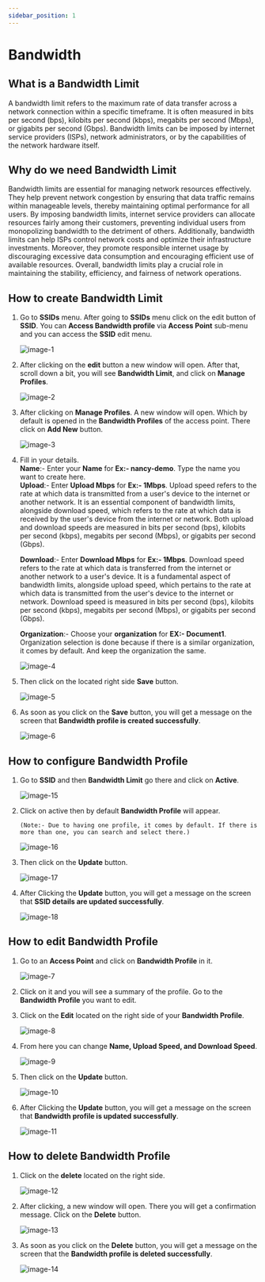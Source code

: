 ```yaml
---
sidebar_position: 1
---
```


# Bandwidth

## What is a Bandwidth Limit
A bandwidth limit refers to the maximum rate of data transfer across a network connection within a specific timeframe. It is often measured in bits per second (bps), kilobits per second (kbps), megabits per second (Mbps), or gigabits per second (Gbps). Bandwidth limits can be imposed by internet service providers (ISPs), network administrators, or by the capabilities of the network hardware itself.

## Why do we need Bandwidth Limit
Bandwidth limits are essential for managing network resources effectively. They help prevent network congestion by ensuring that data traffic remains within manageable levels, thereby maintaining optimal performance for all users. By imposing bandwidth limits, internet service providers can allocate resources fairly among their customers, preventing individual users from monopolizing bandwidth to the detriment of others. Additionally, bandwidth limits can help ISPs control network costs and optimize their infrastructure investments. Moreover, they promote responsible internet usage by discouraging excessive data consumption and encouraging efficient use of available resources. Overall, bandwidth limits play a crucial role in maintaining the stability, efficiency, and fairness of network operations.

## How to create Bandwidth Limit
1. Go to **SSIDs** menu. After going to **SSIDs** menu click on the edit button of **SSID**. You can **Access Bandwidth profile** via **Access Point** sub-menu and you can access the **SSID** edit menu. 

   ![image-1](https://github.com/Nancypatel1103/ComplianceClient/assets/153616269/2cb8c015-1ac2-4442-9003-23f740b12486)

2. After clicking on the **edit** button a new window will open. After that, scroll down a bit, you will see **Bandwidth Limit**, and click on **Manage Profiles**.

   ![image-2](https://github.com/Nancypatel1103/ComplianceClient/assets/153616269/9a1e38e0-e2b4-46c8-a23d-46e95a194eb2)

3. After clicking on **Manage Profiles**. A new window will open. Which by default is opened in the **Bandwidth Profiles** of the access point. There click on **Add New** button.

   ![image-3](https://github.com/Nancypatel1103/ComplianceClient/assets/153616269/6626fe1b-6d89-4cfb-926e-ee9fb047bb61)

4. Fill in your details.   
   **Name**:- Enter your **Name** for **Ex:- nancy-demo**. Type the name you want to create here.       
   **Upload**:- Enter **Upload Mbps** for **Ex:- 1Mbps**. Upload speed refers to the rate at which data is transmitted from a user's device to the internet or another network. It is an essential component of bandwidth limits, alongside download speed, which refers to the rate at which data is received by the user's device from the internet or network. Both upload and download speeds are measured in bits per second (bps), kilobits per second (kbps), megabits per second (Mbps), or gigabits per second (Gbps).                      

   **Download**:- Enter **Download Mbps** for **Ex:- 1Mbps**. Download speed refers to the rate at which data is transferred from the internet or another network to a user's device. It is a fundamental aspect of bandwidth limits, alongside upload speed, which pertains to the rate at which data is transmitted from the user's device to the internet or network. Download speed is measured in bits per second (bps), kilobits per second (kbps), megabits per second (Mbps), or gigabits per second (Gbps).     

   **Organization**:- Choose your **organization** for **EX:- Document1**. Organization selection is done because if there is a similar organization, it comes by default. And keep the organization the same. 

   ![image-4](https://github.com/Nancypatel1103/ComplianceClient/assets/153616269/5626e93a-db31-4bd4-965c-040b27a64286)

6. Then click on the located right side **Save** button.

   ![image-5](https://github.com/Nancypatel1103/ComplianceClient/assets/153616269/e64f34cc-0eaf-4f1d-8518-e0205eef78b2)

7. As soon as you click on the **Save** button, you will get a message on the screen that **Bandwidth profile is created successfully**.

   ![image-6](https://github.com/Nancypatel1103/ComplianceClient/assets/153616269/1baa9dab-7551-4064-94ca-b8e136342314)

## How to configure Bandwidth Profile
1. Go to **SSID** and then **Bandwidth Limit** go there and click on **Active**.

   ![image-15](https://github.com/Nancypatel1103/ComplianceClient/assets/153616269/1df509b3-d769-407e-83fb-6b5b0f893f93)

2. Click on active then by default **Bandwidth Profile** will appear.
   ```
   (Note:- Due to having one profile, it comes by default. If there is more than one, you can search and select there.)
   ```
   ![image-16](https://github.com/Nancypatel1103/ComplianceClient/assets/153616269/12e794e9-2628-4485-9024-634c3009a18d)

3. Then click on the **Update** button.

   ![image-17](https://github.com/Nancypatel1103/ComplianceClient/assets/153616269/08c5535d-a29d-4999-88dd-e3c861f3e55d)

4. After Clicking the **Update** button, you will get a message on the screen that **SSID details are updated successfully**.

   ![image-18](https://github.com/Nancypatel1103/ComplianceClient/assets/153616269/d9e7c43f-5469-4632-9ecf-94a8fc2fc4a3)

## How to edit Bandwidth Profile
1. Go to an **Access Point** and click on **Bandwidth Profile** in it. 

   ![image-7](https://github.com/Nancypatel1103/ComplianceClient/assets/153616269/35ce484f-9a99-42bb-bc4e-35bae87c2744)

2. Click on it and you will see a summary of the profile. Go to the **Bandwidth Profile** you want to edit.
3. Click on the **Edit** located on the right side of your **Bandwidth Profile**.

   ![image-8](https://github.com/Nancypatel1103/ComplianceClient/assets/153616269/15942a4d-328c-49c4-b955-8fbe4035057c)

4. From here you can change **Name, Upload Speed, and Download Speed**.

   ![image-9](https://github.com/Nancypatel1103/ComplianceClient/assets/153616269/f298fe31-cb5b-404f-aa0c-a3006b5b208f)

5. Then click on the **Update** button.

   ![image-10](https://github.com/Nancypatel1103/ComplianceClient/assets/153616269/abb707b4-819f-4051-9662-f7a1227a26ad)

6. After Clicking the **Update** button, you will get a message on the screen that **Bandwidth profile is updated successfully**.

   ![image-11](https://github.com/Nancypatel1103/ComplianceClient/assets/153616269/cd1bc3a4-82f3-473b-98bf-2c26c4a9d1b9)

## How to delete Bandwidth Profile
1. Click on the **delete** located on the right side.

   ![image-12](https://github.com/Nancypatel1103/ComplianceClient/assets/153616269/759abc70-f241-4627-aa26-9484757c2f7a)

2. After clicking, a new window will open. There you will get a confirmation message. Click on the **Delete** button.

   ![image-13](https://github.com/Nancypatel1103/ComplianceClient/assets/153616269/395aa23c-203b-4b98-be04-636e139e1377)

3. As soon as you click on the **Delete** button, you will get a message on the screen that the **Bandwidth profile is deleted successfully**.

   ![image-14](https://github.com/Nancypatel1103/ComplianceClient/assets/153616269/bb12aa93-5304-4cf9-a315-69473575783a)
 


   
